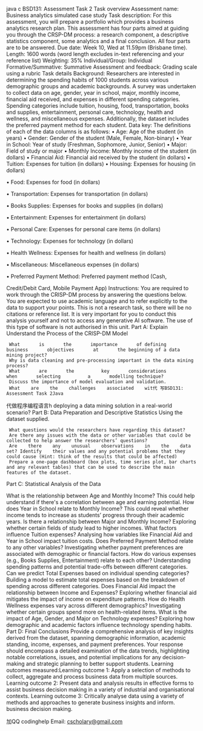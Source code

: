 java c BSD131: Assessment Task 2 Task overview Assessment name: Business analytics simulated case study Task description: For this assessment, you will prepare a portfolio which provides a business analytics research plan. This assessment has four parts aimed at guiding you through the CRSP-DM process: a research component, a descriptive statistics component, some analytics and a final conclusion. All four parts are to be answered. Due date: Week 10, Wed at 11.59pm (Brisbane time). Length: 1600 words (word length excludes in-text referencing and your reference list) Weighting: 35% Individual/Group: Individual Formative/Summative: Summative Assessment and feedback: Grading scale using a rubric Task details Background: Researchers are interested in determining the spending habits of 1000 students across various demographic groups and academic backgrounds. A survey was undertaken to collect data on age, gender, year in school, major, monthly income, financial aid received, and expenses in different spending categories. Spending categories include tuition, housing, food, transportation, books and supplies, entertainment, personal care, technology, health and wellness, and miscellaneous expenses. Additionally, the dataset includes the preferred payment method for each student. Data key: The definitions of each of the data columns is as follows: • Age: Age of the student (in years) • Gender: Gender of the student (Male, Female, Non-binary) • Year in School: Year of study (Freshman, Sophomore, Junior, Senior) • Major: Field of study or major • Monthly Income: Monthly income of the student (in dollars) • Financial Aid: Financial aid received by the student (in dollars) • Tuition: Expenses for tuition (in dollars) • Housing: Expenses for housing (in dollars)

• Food: Expenses for food (in dollars)

• Transportation: Expenses for transportation (in dollars)

• Books Supplies: Expenses for books and supplies (in dollars)

• Entertainment: Expenses for entertainment (in dollars)

• Personal Care: Expenses for personal care items (in dollars)

• Technology: Expenses for technology (in dollars)

• Health Wellness: Expenses for health and wellness (in dollars)

• Miscellaneous: Miscellaneous expenses (in dollars)

• Preferred Payment Method: Preferred payment method (Cash,

Credit/Debit Card, Mobile Payment App) Instructions: You are required to work through the CRISP-DM process by answering the questions below. You are expected to use academic language and to refer explicitly to the data to support your points. This is not a research task, so there will be no citations or reference list. It is very important for you to conduct this analysis yourself and not to access any generative AI software. The use of this type of software is not authorised in this unit. Part A: Explain Understand the Process of the CRISP-DM Model

     What       is       the       importance       of defining       business       objectives       at       the beginning of a data mining project? 
     Why is data cleaning and pre-processing important in the data mining process? 
     What       are       the          key       considerations          when       selecting          a       modelling technique? 
     Discuss the importance of model evaluation and validation. 
     What    are    the    challenges    associated    wit代 写BSD131: Assessment Task 2Java
代做程序编程语言h deploying a data mining solution in a real-world scenario? Part B: Data Preparation and Descriptive Statistics Using the dataset supplied.

     What questions would the researchers have regarding this dataset? 
     Are there any issues with the data or other variables that could be collected to help answer the researchers’ questions? 
     Are    there    any    unusual    observations    in    the    data    set? Identify    their values and any potential problems that they could cause (Hint: think of the results that could be affected) 
     Prepare a one-page dashboard (box plots, time series plot, bar charts and any relevant tables) that can be used to describe the main features of the dataset. 
Part C: Statistical Analysis of the Data

What is the relationship between Age and Monthly Income? This could help understand if there's a correlation between age and earning potential.
How does Year in School relate to Monthly Income? This could reveal whether income tends to increase as students’ progress through their academic years.
Is there a relationship between Major and Monthly Income? Exploring whether certain fields of study lead to higher incomes.
What factors influence Tuition expenses? Analysing how variables like Financial Aid and Year in School impact tuition costs.
Does Preferred Payment Method relate to any other variables? Investigating whether payment preferences are associated with demographic or financial factors.
How do various expenses (e.g., Books Supplies, Entertainment) relate to each other? Understanding spending patterns and potential trade-offs between different categories.
Can we predict Total Expenses based on individual spending categories? Building a model to estimate total expenses based on the breakdown of spending across different categories.
Does Financial Aid impact the relationship between Income and Expenses? Exploring whether financial aid mitigates the impact of income on expenditure patterns.
How do Health Wellness expenses vary across different demographics? Investigating whether certain groups spend more on health-related items.
What is the impact of Age, Gender, and Major on Technology expenses? Exploring how demographic and academic factors influence technology spending habits. Part D: Final Conclusions Provide a comprehensive analysis of key insights derived from the dataset, spanning demographic information, academic standing, income, expenses, and payment preferences. Your response should encompass a detailed examination of the data trends, highlighting notable correlations, issues, and potential implications for any decision-making and strategic planning to better support students. Learning outcomes measured:Learning outcome 1: Apply a selection of methods to collect, aggregate and process business data from multiple sources. Learning outcome 2: Present data and analysis results in effective forms to assist business decision making in a variety of industrial and organisational contexts. Learning outcome 3: Critically analyse data using a variety of methods and approaches to generate business insights and inform. business decision making.

加QQ codinghelp Email: cscholary@gmail.com
